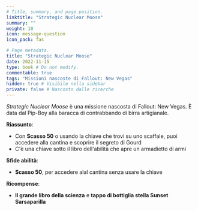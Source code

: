 ```yaml
---
# Title, summary, and page position.
linktitle: "Strategic Nuclear Moose" 
summary: ""
weight: 10
icon: message-question
icon_pack: fas

# Page metadata.
title: "Strategic Nuclear Moose"
date: 2022-11-15
type: book # Do not modify.
commentable: true
tags: "Missioni nascoste di Fallout: New Vegas"
hidden: true # Visibile nella sidebar
private: false # Nascosto dalle ricerche
---
```


<div class="fnv">


*Strategic Nuclear Moose* è una missione nascosta di Fallout: New Vegas. È data dal  Pip-Boy alla baracca di contrabbando di birra artigianale.


**Riassunto**:
- Con **Scasso 50** o usando la chiave che trovi su uno scaffale, puoi accedere alla cantina e scoprire il segreto di Gourd
- C'è una chiave sotto il libro dell'abilità che apre un armadietto di armi


**Sfide abilità**:
- **Scasso 50**, per accedere alal cantina senza usare la chiave


**Ricompense**:
- **Il grande libro della scienza** e **tappo di bottiglia stella Sunset Sarsaparilla**


</div>


